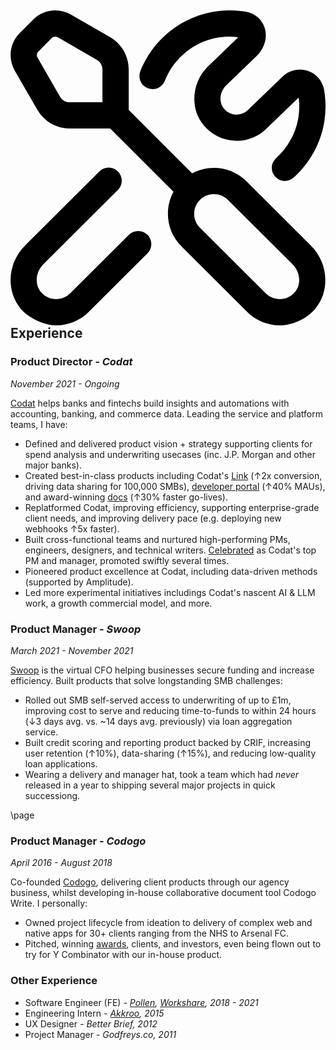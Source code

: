 <h2>
	<svg xmlns="http://www.w3.org/2000/svg" id="Layer_1" data-name="Layer 1" viewBox="0 0 24 24">
	  <path d="m17.979,13.024c-1.119-1.116-2.813-1.318-4.14-.607l-4.832-4.832v-3.086c0-1.013-.545-1.956-1.422-2.462L4.604.318C3.673-.22,2.492-.063,1.73.697L.705,1.724C-.056,2.483-.211,3.665.326,4.596l1.719,2.981h0c.506.878,1.45,1.423,2.462,1.423h3.086l4.826,4.826c-.278.508-.426,1.079-.426,1.674,0,.936.365,1.814,1.028,2.476l5.014,5c.658.656,1.554,1.024,2.48,1.024.985,0,2.088-.521,2.718-1.289,1.126-1.372.976-3.475-.341-4.787l-4.913-4.899ZM3.777,6.579l-1.719-2.982c-.086-.148-.061-.337.061-.459l1.025-1.026c.122-.121.311-.147.46-.061l2.98,1.72c.26.15.422.43.422.729v2.5h-2.5c-.3,0-.579-.161-.729-.421Zm17.91,14.863c-.276.337-.666.534-1.097.556-.421.02-.841-.139-1.142-.438l-5.014-5c-.284-.283-.44-.659-.44-1.06s.157-.776.44-1.06c.294-.293.681-.44,1.067-.44s.772.147,1.066.44l4.914,4.899c.596.595.687,1.518.207,2.103Zm-11.25-4.343c.39.392.389,1.024-.002,1.414l-4.477,4.462c-.658.656-1.553,1.024-2.48,1.024-.881,0-2.088-.521-2.718-1.29-1.125-1.371-.976-3.474.342-4.786l5.668-5.655c.39-.39,1.024-.39,1.414.002.39.391.389,1.024-.002,1.414l-5.669,5.655c-.596.595-.688,1.518-.208,2.102.277.338.667.535,1.098.557.426.019.841-.139,1.142-.438l4.478-4.462c.391-.39,1.023-.39,1.415.002Zm-.544-12.465C10.813,2.291,12.917.56,15.384.117c.863-.154,1.73-.157,2.579-.006.666.118,1.203.588,1.402,1.224.229.729,0,1.531-.612,2.145l-2.335,2.242c-.485.485-.564,1.261-.165,1.749.23.281.553.445.911.464.349.017.694-.112.947-.365l2.614-2.521c.486-.486,1.213-.667,1.893-.45.664.209,1.151.762,1.272,1.441.15.848.148,1.717-.006,2.581-.281,1.572-1.1,3.036-2.306,4.123-.191.172-.431.257-.669.257-.273,0-.546-.111-.743-.33-.37-.41-.337-1.043.073-1.413.877-.79,1.472-1.852,1.676-2.988.098-.548.112-1.095.043-1.632l-2.445,2.359c-.635.637-1.53.984-2.448.936-.916-.046-1.776-.481-2.36-1.195-1.042-1.274-.904-3.226.314-4.443l2.334-2.242.009-.009c-.535-.068-1.081-.054-1.625.044-1.788.32-3.313,1.577-3.982,3.279-.201.514-.782.767-1.296.565s-.768-.782-.565-1.296Z"/>
	</svg>
	Experience
</h2>

### Product Director _- Codat_

_November 2021 - Ongoing_

[Codat](https://bit.ly/3ObH0e0) helps banks and fintechs build insights and automations with accounting, banking, and commerce data. Leading the service and platform teams, I have:

- Defined and delivered product vision + strategy supporting clients for spend analysis and underwriting usecases (inc. J.P. Morgan and other major banks).
- Created best-in-class products including Codat's [Link](https://docs.codat.io/auth-flow/overview) (↑2x conversion, driving data sharing for 100,000 SMBs), [developer portal](https://docs.codat.io/configure/portal/companies) (↑40% MAUs), and award-winning [docs](https://docs.codat.io/) (↑30% faster go-lives).
- Replatformed Codat, improving efficiency, supporting enterprise-grade client needs, and improving delivery pace (e.g. deploying new webhooks ↑5x faster).
- Built cross-functional teams and nurtured high-performing PMs, engineers, designers, and technical writers. [Celebrated](https://github.com/mcclowes/mcclowes/blob/master/feedback.md) as Codat's top PM and manager, promoted swiftly several times.
- Pioneered product excellence at Codat, including data-driven methods (supported by Amplitude).
- Led more experimental initiatives includings Codat's nascent AI & LLM work, a growth commercial model, and more.

### Product Manager _- Swoop_

_March 2021 - November 2021_

[Swoop](https://bit.ly/swoopfunding) is the virtual CFO helping businesses secure funding and increase efficiency. Built products that solve longstanding SMB challenges:

- Rolled out SMB self-served access to underwriting of up to £1m, improving cost to serve and reducing time-to-funds to within 24 hours (↓3 days avg. vs. ~14 days avg. previously) via loan aggregation service.
- Built credit scoring and reporting product backed by CRIF, increasing user retention (↑10%), data-sharing (↑15%), and reducing low-quality loan applications.
- Wearing a delivery and manager hat, took a team which had _never_ released in a year to shipping several major projects in quick successiong.

\page

### Product Manager _- Codogo_

_April 2016 - August 2018_

Co-founded [Codogo](https://www.crunchbase.com/organization/codogo), delivering client products through our agency business, whilst developing in-house collaborative document tool Codogo Write. I personally:

- Owned project lifecycle from ideation to delivery of complex web and native apps for 30+ clients ranging from the NHS to Arsenal FC.
- Pitched, winning [awards](http://bit.ly/35F6psY), clients, and investors, even being flown out to try for Y Combinator with our in-house product.

### Other Experience

- Software Engineer (FE) _- [Pollen](https://www.crunchbase.com/organization/streetteam-software), [Workshare](https://www.crunchbase.com/organization/workshare), 2018 - 2021_
- Engineering Intern _- [Akkroo](https://www.crunchbase.com/organization/akkroo), 2015_
- UX Designer _- Better Brief, 2012_
- Project Manager _- Godfreys.co, 2011_


